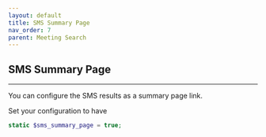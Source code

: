 ```yaml
---
layout: default
title: SMS Summary Page
nav_order: 7
parent: Meeting Search
---
```


## SMS Summary Page

---


You can configure the SMS results as a summary page link.

Set your configuration to have 

```php
static $sms_summary_page = true;
```